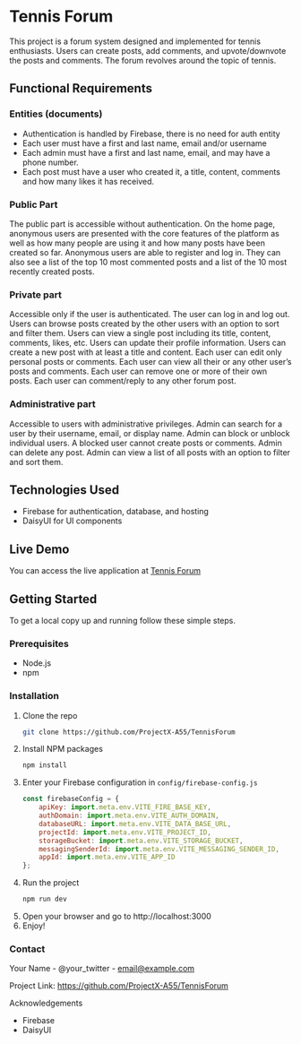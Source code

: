 # Tennis Forum

This project is a forum system designed and implemented for tennis enthusiasts. Users can create posts, add comments, and upvote/downvote the posts and comments. The forum revolves around the topic of tennis.

## Functional Requirements

### Entities (documents)

- Authentication is handled by Firebase, there is no need for auth entity
- Each user must have a first and last name, email and/or username
- Each admin must have a first and last name, email, and may have a phone number.
- Each post must have a user who created it, a title, content, comments and how many likes it has received.

### Public Part

The public part is accessible without authentication. On the home page, anonymous users are presented with the core features of the platform as well as how many people are using it and how many posts have been created so far. Anonymous users are able to register and log in. They can also see a list of the top 10 most commented posts and a list of the 10 most recently created posts.

### Private part

Accessible only if the user is authenticated. The user can log in and log out. Users can browse posts created by the other users with an option to sort and filter them. Users can view a single post including its title, content, comments, likes, etc. Users can update their profile information. Users can create a new post with at least a title and content. Each user can edit only personal posts or comments. Each user can view all their or any other user’s posts and comments. Each user can remove one or more of their own posts. Each user can comment/reply to any other forum post.

### Administrative part

Accessible to users with administrative privileges. Admin can search for a user by their username, email, or display name. Admin can block or unblock individual users. A blocked user cannot create posts or comments. Admin can delete any post. Admin can view a list of all posts with an option to filter and sort them.

## Technologies Used

- Firebase for authentication, database, and hosting
- DaisyUI for UI components

## Live Demo

You can access the live application at [Tennis Forum](https://tennis-forum-12fa0.web.app/)

## Getting Started

To get a local copy up and running follow these simple steps.

### Prerequisites

- Node.js
- npm

### Installation

1. Clone the repo
    ```sh
    git clone https://github.com/ProjectX-A55/TennisForum
2. Install NPM packages
    ```sh
    npm install
3. Enter your Firebase configuration in `config/firebase-config.js`
     ```js
     const firebaseConfig = {
         apiKey: import.meta.env.VITE_FIRE_BASE_KEY,
         authDomain: import.meta.env.VITE_AUTH_DOMAIN,
         databaseURL: import.meta.env.VITE_DATA_BASE_URL,
         projectId: import.meta.env.VITE_PROJECT_ID,
         storageBucket: import.meta.env.VITE_STORAGE_BUCKET,
         messagingSenderId: import.meta.env.VITE_MESSAGING_SENDER_ID,
         appId: import.meta.env.VITE_APP_ID
     };
4. Run the project
    ```sh
    npm run dev
5. Open your browser and go to http://localhost:3000
6. Enjoy!

### Contact
Your Name - @your_twitter - email@example.com

Project Link: https://github.com/ProjectX-A55/TennisForum

Acknowledgements
- Firebase
- DaisyUI